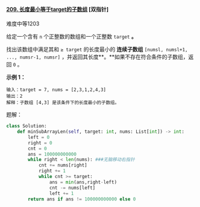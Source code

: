 #### [209. 长度最小等于target的子数组](https://leetcode.cn/problems/minimum-size-subarray-sum/) [双指针]

难度中等1203

给定一个含有 `n` 个正整数的数组和一个正整数 `target` **。**

找出该数组中满足其和 `≥ target` 的长度最小的 **连续子数组** `[numsl, numsl+1, ..., numsr-1, numsr]` ，并返回其长度**。**如果不存在符合条件的子数组，返回 `0` 。

 

**示例 1：**

```
输入：target = 7, nums = [2,3,1,2,4,3]
输出：2
解释：子数组 [4,3] 是该条件下的长度最小的子数组。
```

题解：

```python
class Solution:
    def minSubArrayLen(self, target: int, nums: List[int]) -> int:
        left = 0
        right = 0
        cnt = 0
        ans = 100000000000
        while right < len(nums): ###无脑移动右指针
            cnt += nums[right]
            right += 1
            while cnt >= target:
                ans = min(ans,right-left)
                cnt -= nums[left]
                left += 1
        return ans if ans != 100000000000 else 0
```

